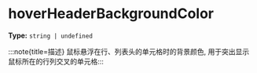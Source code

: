 # hoverHeaderBackgroundColor

**Type:** `string | undefined`

:::note{title=描述}
鼠标悬浮在行、列表头的单元格时的背景颜色, 用于突出显示鼠标所在的行列交叉的单元格:::

